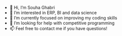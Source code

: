 - 👋 Hi, I’m Souha Ghabri
- 👀 I’m interested in ERP, BI and data science
- 🌱 I’m currently focused on improving my coding skills
- 💞️ I’m looking for help with competitive programming
- 📫 Feel free to contact me if you have questions!


